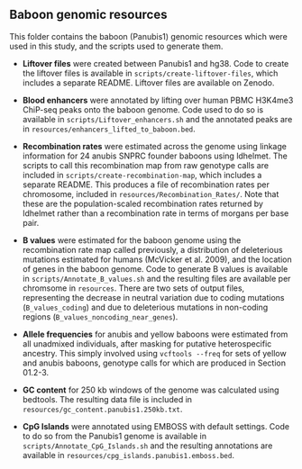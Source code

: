 ## Baboon genomic resources

This folder contains the baboon (Panubis1) genomic resources which were used in this study, and the scripts used to generate them. 

* **Liftover files** were created between Panubis1 and hg38. Code to create the liftover files is available in `scripts/create-liftover-files`, which includes a separate README. Liftover files are available on Zenodo. 

* **Blood enhancers** were annotated by lifting over human PBMC H3K4me3 ChiP-seq peaks onto the baboon genome. Code used to do so is available in `scripts/Liftover_enhancers.sh` and the annotated peaks are in `resources/enhancers_lifted_to_baboon.bed`.

* **Recombination rates** were estimated across the genome using linkage information for 24 anubis SNPRC founder baboons using ldhelmet. The scripts to call this recombination map from raw genotype calls are included in `scripts/create-recombination-map`, which includes a separate README. This produces a file of recombination rates per chromosome, included in `resources/Recombination_Rates/`. Note that these are the population-scaled recombination rates returned by ldhelmet rather than a recombination rate in terms of morgans per base pair. 

* **B values** were estimated for the baboon genome using the recombination rate map called previously, a distribution of deleterious mutations estimated for humans (McVicker et al. 2009), and the location of genes in the baboon genome. Code to generate B values is available in `scripts/Annotate_B_values.sh` and the resulting files are available per chromsome in `resources`. There are two sets of output files, representing the decrease in neutral variation due to coding mutations (`B_values_coding`) and due to deleterious mutations in non-coding regions (`B_values_noncoding_near_genes`). 

* **Allele frequencies** for anubis and yellow baboons were estimated from all unadmixed individuals, after masking for putative heterospecific ancestry. This simply involved using `vcftools --freq` for sets of yellow and anubis baboons, genotype calls for which are produced in Section 01.2-3.  

* **GC content** for 250 kb windows of the genome was calculated using bedtools. The resulting data file is included in `resources/gc_content.panubis1.250kb.txt`. 

* **CpG Islands** were annotated using EMBOSS with default settings. Code to do so from the Panubis1 genome is available in `scripts/Annotate_CpG_Islands.sh` and the resulting annotations are available in `resources/cpg_islands.panubis1.emboss.bed`. 